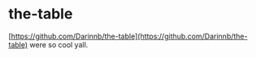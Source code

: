 # the-table
[https://github.com/Darinnb/the-table](https://github.com/Darinnb/the-table)
were so cool yall.
